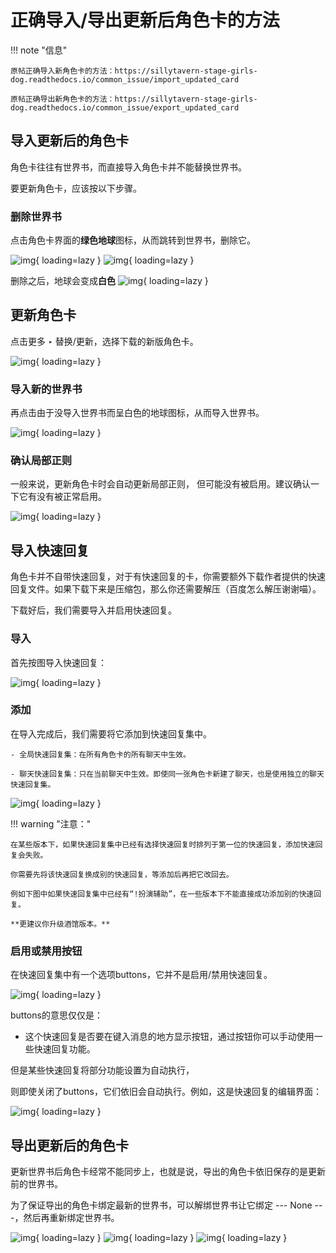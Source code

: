 # 正确导入/导出更新后角色卡的方法

!!! note "信息"

	原帖正确导入新角色卡的方法：https://sillytavern-stage-girls-dog.readthedocs.io/common_issue/import_updated_card

	原帖正确导出新角色卡的方法：https://sillytavern-stage-girls-dog.readthedocs.io/common_issue/export_updated_card

## 导入更新后的角色卡
角色卡往往有世界书，而直接导入角色卡并不能替换世界书。

要更新角色卡，应该按以下步骤。

### 删除世界书

点击角色卡界面的**绿色地球**图标，从而跳转到世界书，删除它。

![img](char/1.jpeg){ loading=lazy }
![img](char/2.jpeg){ loading=lazy }

删除之后，地球会变成**白色**
![img](char/3.jpeg){ loading=lazy }

## 更新角色卡

点击更多 ‣ 替换/更新，选择下载的新版角色卡。

![img](char/4.jpeg){ loading=lazy }

### 导入新的世界书

再点击由于没导入世界书而呈白色的地球图标，从而导入世界书。

![img](char/5.jpeg){ loading=lazy }

### 确认局部正则

一般来说，更新角色卡时会自动更新局部正则，
但可能没有被启用。建议确认一下它有没有被正常启用。

![img](char/6.jpeg){ loading=lazy }

## 导入快速回复

角色卡并不自带快速回复，对于有快速回复的卡，你需要额外下载作者提供的快速回复文件。如果下载下来是压缩包，那么你还需要解压（百度怎么解压谢谢喵）。

下载好后，我们需要导入并启用快速回复。

### 导入

首先按图导入快速回复：

![img](char/7.jpeg){ loading=lazy }

### 添加

在导入完成后，我们需要将它添加到快速回复集中。

	- 全局快速回复集：在所有角色卡的所有聊天中生效。

	- 聊天快速回复集：只在当前聊天中生效。即使同一张角色卡新建了聊天，也是使用独立的聊天快速回复集。

![img](char/8.jpeg){ loading=lazy }

!!! warning "注意："

	在某些版本下，如果快速回复集中已经有选择快速回复时排列于第一位的快速回复，添加快速回复会失败。

	你需要先将该快速回复换成别的快速回复，等添加后再把它改回去。

	例如下图中如果快速回复集中已经有“!扮演辅助”，在一些版本下不能直接成功添加别的快速回复。

	**更建议你升级酒馆版本。**

### 启用或禁用按钮

在快速回复集中有一个选项buttons，它并不是启用/禁用快速回复。

![img](char/9.jpeg){ loading=lazy }

buttons的意思仅仅是：

- 这个快速回复是否要在键入消息的地方显示按钮，通过按钮你可以手动使用一些快速回复功能。

但是某些快速回复将部分功能设置为自动执行，

则即使关闭了buttons，它们依旧会自动执行。例如，这是快速回复的编辑界面：

![img](char/10.jpeg){ loading=lazy }

## 导出更新后的角色卡

更新世界书后角色卡经常不能同步上，也就是说，导出的角色卡依旧保存的是更新前的世界书。

为了保证导出的角色卡绑定最新的世界书，可以解绑世界书让它绑定 --- None ---，然后再重新绑定世界书。

![img](char/11.jpeg){ loading=lazy }
![img](char/12.jpeg){ loading=lazy }
![img](char/13.jpeg){ loading=lazy }


